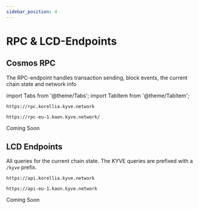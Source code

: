 ```yaml
---
sidebar_position: 4
---
```


# RPC & LCD-Endpoints

## Cosmos RPC

The RPC-endpoint handles transaction sending, block events, the current chain state and network info

import Tabs from '@theme/Tabs';
import TabItem from '@theme/TabItem';

<Tabs groupId="network">
  <TabItem value="korellia" label="Korellia">

```
https://rpc.korellia.kyve.network
```

  </TabItem>
  <TabItem value="kaon" label="Kaon">

```
https://rpc-eu-1.kaon.kyve.network/
```

  </TabItem>
  <TabItem value="kyve" label="KYVE">
    Coming Soon
  </TabItem>
</Tabs>

## LCD Endpoints

All queries for the current chain state. The KYVE queries are prefixed with a `/kyve` prefix.

<Tabs groupId="network">
  <TabItem value="korellia" label="Korellia">

```
https://api.korellia.kyve.network
```

  </TabItem>
  <TabItem value="kaon" label="Kaon">

```
https://api-eu-1.kaon.kyve.network
```

  </TabItem>
  <TabItem value="kyve" label="KYVE">
    Coming Soon
  </TabItem>
</Tabs>

